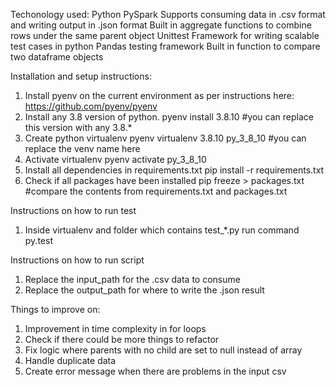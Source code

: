 Techonology used:
Python PySpark
    Supports consuming data in .csv format and writing output in .json format
    Built in aggregate functions to combine rows under the same parent object
Unittest
    Framework for writing scalable test cases in python
Pandas testing framework
    Built in function to compare two dataframe objects

Installation and setup instructions:
1. Install pyenv on the current environment as per instructions here:
    https://github.com/pyenv/pyenv
2. Install any 3.8 version of python.
    pyenv install 3.8.10 #you can replace this version with any 3.8.*
3. Create python virtualenv
    pyenv virtualenv 3.8.10 py_3_8_10 #you can replace the venv name here
4. Activate virtualenv
    pyenv activate py_3_8_10
5. Install all dependencies in requirements.txt
    pip install -r requirements.txt
6. Check if all packages have been installed
    pip freeze > packages.txt #compare the contents from requirements.txt and packages.txt

Instructions on how to run test
1. Inside virtualenv and folder which contains test_*.py run command py.test

Instructions on how to run script    
1. Replace the input_path for the .csv data to consume
2. Replace the output_path for where to write the .json result

Things to improve on:
1. Improvement in time complexity in for loops
2. Check if there could be more things to refactor
3. Fix logic where parents with no child are set to null instead of array
4. Handle duplicate data
5. Create error message when there are problems in the input csv